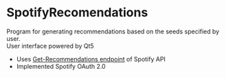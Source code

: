 # SpotifyRecomendations

Program for generating recommendations based on the seeds specified by user.<br>
User interface powered by Qt5

- Uses [Get-Recommendations endpoint](https://developer.spotify.com/documentation/web-api/reference/#/operations/get-recommendations) of Spotify API
- Implemented Spotify OAuth 2.0
